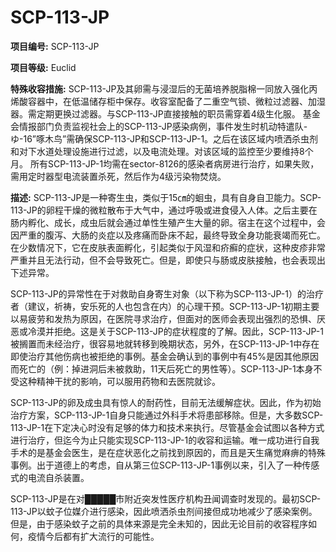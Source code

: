 # SCP-113-JP
**项目编号:**  SCP-113-JP

**项目等级:**  Euclid

**特殊收容措施:**  SCP-113-JP及其卵需与浸湿后的无菌培养脱脂棉一同放入强化丙烯酸容器中，在低温储存柜中保存。收容室配备了二重空气锁、微粒过滤器、加湿器。需定期更换过滤器。与SCP-113-JP直接接触的职员需穿着4级生化服。
基金会情报部门负责监视社会上的SCP-113-JP感染病例，事件发生时机动特遣队-ゆ-16”啄木鸟”需确保SCP-113-JP和SCP-113-JP-1。之后在该区域内喷洒杀虫剂和对下水道处理设施进行过滤，以及电流处理。对该区域的监控至少要维持8个月。
所有SCP-113-JP-1均需在sector-8126的感染者病房进行治疗，如果失败，需用定时器型电流装置杀死，然后作为4级污染物焚烧。

**描述:**  SCP-113-JP是一种寄生虫，类似于15㎝的蛔虫，具有自身自卫能力。SCP-113-JP的卵程干燥的微粒散布于大气中，通过呼吸或进食侵入人体。之后主要在肠内孵化、成长，成虫后就会通过单性生殖产生大量的卵。宿主在这个过程中，会因严重的腹泻、大肠的炎症以及疼痛而卧床不起，最终导致全身功能衰竭而死亡。在少数情况下，它在皮肤表面孵化，引起类似于风湿和疥癬的症状，这种皮疹非常严重并且无法行动，但不会导致死亡。但是，即使只与肠或皮肤接触，也会表现出下述异常。

SCP-113-JP的异常性在于对救助自身寄生对象（以下称为SCP-113-JP-1）的治疗者（建议，祈祷，安乐死的人也包含在内）的心理干预。SCP-113-JP-1初期主要以易疲劳和发热为原因，在医院寻求治疗，但面对的医师会表现出强烈的恐惧、厌恶或冷漠并拒绝。这是关于SCP-113-JP的症状程度的了解。因此，SCP-113-JP-1被搁置而未经治疗，很容易地就转移到晚期状态，另外，在SCP-113-JP-1中存在即使治疗其他伤病也被拒绝的事例。基金会确认到的事例中有45%是因其他原因而死亡的（例：掉进洞后未被救助，11天后死亡的男性等）。SCP-113-JP-1本身不受这种精神干扰的影响，可以服用药物和去医院就诊。

SCP-113-JP的卵及成虫具有惊人的耐药性，目前无法缓解症状。因此，作为初始治疗方案，SCP-113-JP-1自身只能通过外科手术将患部移除。但是，大多数SCP-113-JP-1在下定决心时没有足够的体力和技术来执行。尽管基金会试图以各种方式进行治疗，但迄今为止只能实现SCP-113-JP-1的收容和运输。唯一成功进行自我手术的是基金会医生，是在症状恶化之前找到原因的，而且是天生痛觉麻痹的特殊事例。出于道德上的考虑，自从第三位SCP-113-JP-1事例以来，引入了一种传感式的电流自杀装置。

SCP-113-JP是在对█████市附近突发性医疗机构丑闻调查时发现的。最初SCP-113-JP以蚊子位媒介进行感染，因此喷洒杀虫剂间接但成功地减少了感染案例。但是，由于感染蚊子之前的具体来源是完全未知的，因此无论目前的收容程序如何，疫情今后都有扩大流行的可能性。

